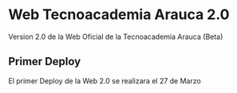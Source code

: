 # Web Tecnoacademia Arauca 2.0
Version 2.0 de la Web Oficial de la Tecnoacademia Arauca (Beta)
## Primer Deploy
El primer Deploy de la Web 2.0 se realizara el 27 de Marzo
